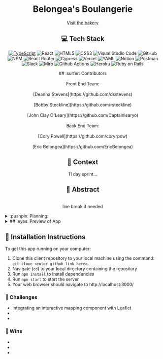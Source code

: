 <div align="center">
<h1> Belongea's Boulangerie </h1>

[Visit the bakery](https://laboulangerie.vercel.app/)

## :computer: Tech Stack <br>
[![TypeScript](https://badges.frapsoft.com/typescript/code/typescript-125x28.png?v=101)](https://github.com/ellerbrock/typescript-badges/)
![React](https://img.shields.io/badge/React-20232A?style=for-the-badge&logo=react&logoColor=61DAFB)
![HTML5](https://img.shields.io/badge/html5-%23E34F26.svg?style=for-the-badge&logo=html5&logoColor=white)
![CSS3](https://img.shields.io/badge/css3-%231572B6.svg?style=for-the-badge&logo=css3&logoColor=white)
![Visual Studio Code](https://img.shields.io/badge/Visual%20Studio%20Code-0078d7.svg?style=for-the-badge&logo=visual-studio-code&logoColor=white)
![GitHub](https://img.shields.io/badge/github-%23121011.svg?style=for-the-badge&logo=github&logoColor=white)
![NPM](https://img.shields.io/badge/NPM-%23CB3837.svg?style=for-the-badge&logo=npm&logoColor=white)
![React Router](https://img.shields.io/badge/React_Router-CA4245?style=for-the-badge&logo=react-router&logoColor=white)
![Cypress](https://img.shields.io/badge/Cypress-17202C?logo=cypress&logoColor=fff&style=for-the-badge)
![Vercel](https://img.shields.io/badge/Vercel-000000?style=for-the-badge&logo=vercel&logoColor=white)
![YAML](https://img.shields.io/badge/yaml-%23ffffff.svg?style=for-the-badge&logo=yaml&logoColor=151515)
![Notion](https://img.shields.io/badge/Notion-%23000000.svg?style=for-the-badge&logo=notion&logoColor=white)
![Postman](https://img.shields.io/badge/Postman-FF6C37?style=for-the-badge&logo=postman&logoColor=white)
![Slack](https://img.shields.io/badge/Slack-4A154B?style=for-the-badge&logo=slack&logoColor=white)
![Miro](https://img.shields.io/badge/Miro-F7C922?style=for-the-badge&logo=Miro&logoColor=050036)
![Github Actions](https://img.shields.io/badge/GitHub_Actions-2088FF?style=for-the-badge&logo=github-actions&logoColor=white)
![Heroku](https://img.shields.io/badge/Heroku-430098?style=for-the-badge&logo=heroku&logoColor=white)
![Ruby on Rails](https://img.shields.io/badge/Ruby_on_Rails-CC0000?style=for-the-badge&logo=ruby-on-rails&logoColor=white)

</div>

<div align="center">
## :surfer: Contributors
<br></br>
Front End Team:
<br></br>
[Deanna Stevens](https://github.com/dsstevens)
<br></br>
[Bobby Steckline](https://github.com/rsteckline)
<br></br>
[John Clay O'Leary](https://github.com/Captainlearyo)
<br></br>
Back End Team:
<br></br>
[Cory Powell](https://github.com/coryrpow)
<br></br>
[Eric Belongea](https://github.com/EricBelongea)

## :book: Context
11 day sprint...


## :closed_book: Abstract

<br>line break if needed</br>

</div>


<details>
<summary>
:pushpin: Planning: 
</summary>
<div align="center">
:bar_chart: Project Boards
<!-- image of project board -->
<br></br>
[Our GH Project Board](project board link)
<br></br>
[Our Miro Board](miro board link)

</details>
  
<details>
<summary>
## :eyes: Preview of App
 
</summary>
<div align="center">
  <br></br>

<!--<img src=[screenshot or gif here] -->
<br></br>
<!--<img src=[screenshot or gif here] -->
<br></br>
<!--<img src=[screenshot or gif here] -->
<br></br>
<!--<img src=[screenshot or gif here] -->
<br></br>
</details>


## :floppy_disk: Installation Instructions
To get this app running on your computer: 

1. Clone this client repository to your local machine using the command: `git clone <enter github link here>`.
2. Navigate (`cd`) to your local directory containing the repository
3. Run `npm install` to install dependencies
4. Run `npm start` to start the server
5. Your web browser should navigate to http://localhost:3000/

### :space_invader: Challenges 
- Integrating an interactive mapping component with Leaflet
- 
-

### :dizzy: Wins
-
-
-